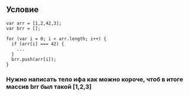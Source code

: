 ## Условие

```
var arr = [1,2,42,3];
var brr = [];

for (var i = 0; i < arr.length; i++) {
  if (arr[i] === 42) {
    ...
  }
  brr.push(arr[i]);
}
```

### Нужно написать тело ифа как можно короче, чтоб в итоге массив brr был такой [1,2,3]